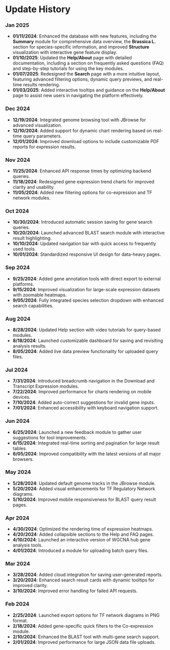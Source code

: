 # Update History


### Jan 2025
- **01/11/2024**: Enhanced the database with new features, including the **Summary** module for comprehensive data overview, the **Brassica L.** section for species-specific information, and improved **Structure** visualization with interactive gene feature display.
- **01/10/2025**: Updated the **Help/About** page with detailed documentation, including a section on frequently asked questions (FAQ) and step-by-step tutorials for using the key modules.
- **01/07/2025**: Redesigned the **Search** page with a more intuitive layout, featuring advanced filtering options, dynamic query previews, and real-time results rendering.
- **01/03/2025**: Added interactive tooltips and guidance on the **Help/About** page to assist new users in navigating the platform effectively.



### Dec 2024
- **12/19/2024**: Integrated genome browsing tool with JBrowse for advanced visualization.
- **12/10/2024**: Added support for dynamic chart rendering based on real-time query parameters.
- **12/01/2024**: Improved download options to include customizable PDF reports for expression results.

### Nov 2024
- **11/25/2024**: Enhanced API response times by optimizing backend queries.
- **11/18/2024**: Redesigned gene expression trend charts for improved clarity and usability.
- **11/05/2024**: Added new filtering options for co-expression and TF network modules.

### Oct 2024
- **10/30/2024**: Introduced automatic session saving for gene search queries.
- **10/20/2024**: Launched advanced BLAST search module with interactive result highlighting.
- **10/10/2024**: Updated navigation bar with quick access to frequently used tools.
- **10/01/2024**: Standardized responsive UI design for data-heavy pages.

### Sep 2024
- **9/25/2024**: Added gene annotation tools with direct export to external platforms.
- **9/15/2024**: Improved visualization for large-scale expression datasets with zoomable heatmaps.
- **9/05/2024**: Fully integrated species selection dropdown with enhanced search capabilities.

### Aug 2024
- **8/28/2024**: Updated Help section with video tutorials for query-based modules.
- **8/18/2024**: Launched customizable dashboard for saving and revisiting analysis results.
- **8/05/2024**: Added live data preview functionality for uploaded query files.

### Jul 2024
- **7/31/2024**: Introduced breadcrumb navigation in the Download and Transcript Expression modules.
- **7/22/2024**: Improved performance for charts rendering on mobile devices.
- **7/10/2024**: Added auto-correct suggestions for invalid gene inputs.
- **7/01/2024**: Enhanced accessibility with keyboard navigation support.

### Jun 2024
- **6/25/2024**: Launched a new feedback module to gather user suggestions for tool improvements.
- **6/15/2024**: Integrated real-time sorting and pagination for large result tables.
- **6/05/2024**: Improved compatibility with the latest versions of all major browsers.

### May 2024
- **5/28/2024**: Updated default genome tracks in the JBrowse module.
- **5/20/2024**: Added visual enhancements for TF Regulatory Network diagrams.
- **5/10/2024**: Improved mobile responsiveness for BLAST query result pages.

### Apr 2024
- **4/30/2024**: Optimized the rendering time of expression heatmaps.
- **4/20/2024**: Added collapsible sections to the Help and FAQ pages.
- **4/10/2024**: Launched an interactive version of WGCNA hub gene analysis tools.
- **4/01/2024**: Introduced a module for uploading batch query files.

### Mar 2024
- **3/28/2024**: Added cloud integration for saving user-generated reports.
- **3/20/2024**: Enhanced search result cards with dynamic tooltips for improved clarity.
- **3/10/2024**: Improved error handling for failed API requests.

### Feb 2024
- **2/25/2024**: Launched export options for TF network diagrams in PNG format.
- **2/18/2024**: Added gene-specific quick filters to the Co-expression module.
- **2/10/2024**: Enhanced the BLAST tool with multi-gene search support.
- **2/01/2024**: Improved performance for large JSON data file uploads.
